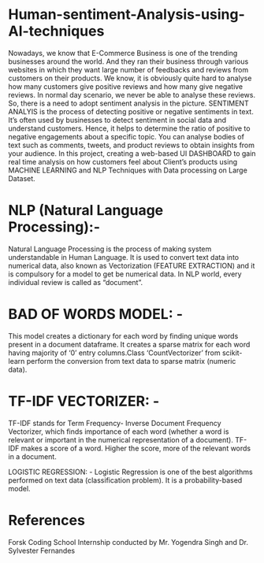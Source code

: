 # Human-sentiment-Analysis-using-AI-techniques
Nowadays, we know that E-Commerce Business is one of the trending businesses around the world. And they ran their business through various websites in which they want large number of feedbacks and reviews from customers on their products. We know, it is obviously quite hard to analyse how many customers give positive reviews and how many give negative reviews. In normal day scenario, we never be able to analyse these reviews. So, there is a need to adopt sentiment analysis in the picture.
SENTIMENT ANALYIS is the process of detecting positive or negative sentiments in text. It’s often used by businesses to detect sentiment in social data and understand customers. Hence, it helps to determine the ratio of positive to negative engagements about a specific topic. You can analyse bodies of text such as comments, tweets, and product reviews to obtain insights from your audience.
In this project, creating a web-based UI DASHBOARD to gain real time analysis on how customers feel about Client’s products using MACHINE LEARNING and NLP Techniques with Data processing on Large Dataset. 


# NLP (Natural Language Processing):- 
Natural Language Processing is the process of making system understandable in Human Language. It is used to convert text data into numerical data, also known as Vectorization (FEATURE EXTRACTION) and it is compulsory for a model to get be numerical data. In NLP world, every individual review is called as “document”.

# BAD OF WORDS MODEL: -
This model creates a dictionary for each word by finding unique words present in a document dataframe. It creates a sparse matrix for each word having majority of ‘0’ entry columns.Class ‘CountVectorizer’ from scikit-learn perform the conversion from text data to sparse matrix (numeric data).

# TF-IDF VECTORIZER: - 
TF-IDF stands for Term Frequency- Inverse Document Frequency Vectorizer, which finds importance of each word (whether a word is relevant or important in the numerical representation of a document). TF-IDF makes a score of a word. Higher the score, more of the relevant words in a document.

LOGISTIC REGRESSION: - Logistic Regression is one of the best algorithms performed on text data (classification problem). It is a probability-based model.


 

# References
Forsk Coding School Internship conducted by Mr. Yogendra Singh and Dr. Sylvester Fernandes
